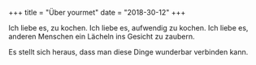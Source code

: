 +++
title = "Über yourmet"
date = "2018-30-12"
+++

Ich liebe es, zu kochen. Ich liebe es, aufwendig zu kochen. Ich liebe es, anderen Menschen ein Lächeln ins Gesicht zu zaubern.

Es stellt sich heraus, dass man diese Dinge wunderbar verbinden kann. 

